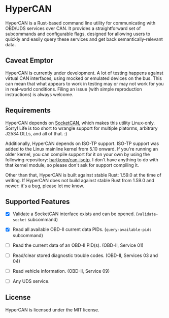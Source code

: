 # HyperCAN

HyperCAN is a Rust-based command line utility for communicating with OBD/UDS services over CAN. It
provides a straightforward set of subcommands and configurable flags, designed for allowing users to
quickly and easily query these services and get back semantically-relevant data.

## Caveat Emptor

HyperCAN is currently under development.  A lot of testing happens against virtual CAN interfaces,
using mocked or emulated devices on the bus.  This can mean that what appears to work in testing may
or may not work for you in real-world conditions.  Filing an issue (with simple reproduction instructions)
is always welcome.

## Requirements

HyperCAN depends on [SocketCAN][socketcan], which makes this utility Linux-only.  Sorry!  Life is
too short to wrangle support for multiple platorms, arbitrary J2534 DLLs, and all of that. :)

Additionally, HyperCAN depends on ISO-TP support.  ISO-TP support was added to the Linux mainline
kernel from 5.10 onward.  If you're running an older kernel, you can compile support for it on your
own by using the following repository: [hartkopp/can-isotp][can_isotp].  I don't have anything to do
with that kernel module, so please don't ask for support compiling it.

Other than that, HyperCAN is built against stable Rust: 1.59.0 at the time of writing.  If HyperCAN
does not build against stable Rust from 1.59.0 and newer: it's a bug, please let me know.

## Supported Features

- [x] Validate a SocketCAN interface exists and can be opened. (`validate-socket` subcommand)
- [x] Read all available OBD-II current data PIDs. (`query-available-pids` subcommand)
- [ ] Read the current data of an OBD-II PID(s). (OBD-II, Service 01)
- [ ] Read/clear stored diagnostic trouble codes. (OBD-II, Services 03 and 04)
- [ ] Read vehicle information. (OBD-II, Service 09)
- [ ] Any UDS service.


## License

HyperCAN is licensed under the MIT license.

[socketcan]: https://en.wikipedia.org/wiki/SocketCAN
[can_isotp]: https://github.com/hartkopp/can-isotp
